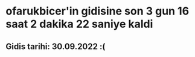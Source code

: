 # ofarukbicer'in gidisine son 3 gun 16 saat 2 dakika 22 saniye kaldi

## Gidis tarihi: 30.09.2022 :(